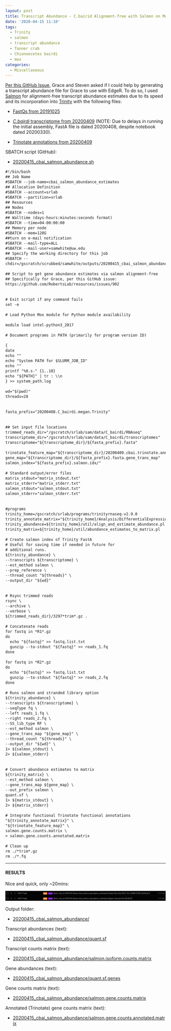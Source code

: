 ```yaml
---
layout: post
title: Transcript Abundance - C.bairid Alignment-free with Salmon on Mox for Grace
date: '2020-04-15 11:10'
tags:
  - Trinity
  - salmon
  - transcript abundance
  - Tanner crab
  - Chionoecetes bairdi
  - mox
categories:
  - Miscellaneous
---
```

[Per this GitHub Issue](https://github.com/RobertsLab/resources/issues/902), Grace and Steven asked if I could help by generating a transcript abundance file for Grace to use with EdgeR. To do so, I used [Salmon](https://salmon.readthedocs.io/en/latest/salmon.html) for alignment-free transcript abundance estimates due to its speed and its incorporation into [Trinity](https://github.com/trinityrnaseq/trinityrnaseq/wiki/Trinity-Transcript-Quantification#salmon-output) with the following files:

- [FastQs from 20191025](https://robertslab.github.io/sams-notebook/2019/10/24/Data-Received-C.bairdi-RNAseq-Day9-12-26-Infected-Uninfected.html)

- [_C.bairdi_ transcriptome from 20200409](https://robertslab.github.io/sams-notebook/2020/03/30/Transcriptome-Assembly-C.bairdi-with-MEGAN6-Taxonomy-specific-Reads-with-Trinity-on-Mox.html) (NOTE: Due to delays in running the initial assembly, FastA file is dated 20200408, despite notebook dated 20200330).

- [Trinotate annotations from 20200409](https://robertslab.github.io/sams-notebook/2020/04/09/Transcriptome-Annotation-Trinotate-C.bairdi-MEGAN6-Taxonomic-specific-Trinity-Assembly-on-Mox.html)


SBATCH script (GitHub):

- [20200415_cbai_salmon_abundance.sh](https://github.com/RobertsLab/sams-notebook/blob/master/sbatch_scripts/20200415_cbai_salmon_abundance.sh)

```shell
#!/bin/bash
## Job Name
#SBATCH --job-name=cbai_salmon_abundance_estimates
## Allocation Definition
#SBATCH --account=srlab
#SBATCH --partition=srlab
## Resources
## Nodes
#SBATCH --nodes=1
## Walltime (days-hours:minutes:seconds format)
#SBATCH --time=04-00:00:00
## Memory per node
#SBATCH --mem=120G
##turn on e-mail notification
#SBATCH --mail-type=ALL
#SBATCH --mail-user=samwhite@uw.edu
## Specify the working directory for this job
#SBATCH --chdir=/gscratch/scrubbed/samwhite/outputs/20200415_cbai_salmon_abundance

## Script to get gene abundance estimates via salmon alignment-free
## Specifically for Grace, per this GitHub issue: https://github.com/RobertsLab/resources/issues/902


# Exit script if any command fails
set -e

# Load Python Mox module for Python module availability

module load intel-python3_2017

# Document programs in PATH (primarily for program version ID)

{
date
echo ""
echo "System PATH for $SLURM_JOB_ID"
echo ""
printf "%0.s-" {1..10}
echo "${PATH}" | tr : \\n
} >> system_path.log

wd="$(pwd)"
threads=28


fasta_prefix="20200408.C_bairdi.megan.Trinity"


## Set input file locations
trimmed_reads_dir="/gscratch/srlab/sam/data/C_bairdi/RNAseq"
transcriptome_dir="/gscratch/srlab/sam/data/C_bairdi/transcriptomes"
transcriptome="${transcriptome_dir}/${fasta_prefix}.fasta"

trinotate_feature_map="${transcriptome_dir}/20200409.cbai.trinotate.annotation_feature_map.txt"
gene_map="${transcriptome_dir}/${fasta_prefix}.fasta.gene_trans_map"
salmon_index="${fasta_prefix}.salmon.idx/"

# Standard output/error files
matrix_stdout="matrix_stdout.txt"
matrix_stderr="matrix_stderr.txt"
salmon_stdout="salmon_stdout.txt"
salmon_stderr="salmon_stderr.txt"


#programs
trinity_home=/gscratch/srlab/programs/trinityrnaseq-v2.9.0
trinity_annotate_matrix="${trinity_home}/Analysis/DifferentialExpression/rename_matrix_feature_identifiers.pl"
trinity_abundance=${trinity_home}/util/align_and_estimate_abundance.pl
trinity_matrix=${trinity_home}/util/abundance_estimates_to_matrix.pl

# Create salmon index of Trinity FastA
# Useful for saving time if needed in future for
# additional runs.
${trinity_abundance} \
--transcripts ${transcriptome} \
--est_method salmon \
--prep_reference \
--thread_count "${threads}" \
--output_dir "${wd}"


# Rsync trimmed reads
rsync \
--archive \
--verbose \
${trimmed_reads_dir}/3297*trim*.gz .

# Concatenate reads
for fastq in *R1*.gz
do
  echo "${fastq}" >> fastq.list.txt
  gunzip --to-stdout "${fastq}" >> reads_1.fq
done

for fastq in *R2*.gz
do
  echo "${fastq}" >> fastq.list.txt
  gunzip --to-stdout "${fastq}" >> reads_2.fq
done

# Runs salmon and stranded library option
${trinity_abundance} \
--transcripts ${transcriptome} \
--seqType fq \
--left reads_1.fq \
--right reads_2.fq \
--SS_lib_type RF \
--est_method salmon \
--gene_trans_map "${gene_map}" \
--thread_count "${threads}" \
--output_dir "${wd}" \
1> ${salmon_stdout} \
2> ${salmon_stderr}


# Convert abundance estimates to matrix
${trinity_matrix} \
--est_method salmon \
--gene_trans_map ${gene_map} \
--out_prefix salmon \
quant.sf \
1> ${matrix_stdout} \
2> ${matrix_stderr}

# Integrate functional Trinotate functional annotations
"${trinity_annotate_matrix}" \
"${trinotate_feature_map}" \
salmon.gene.counts.matrix \
> salmon.gene.counts.annotated.matrix

# Clean up
rm ./*trim*.gz
rm ./*.fq
```

---

#### RESULTS

Nice and quick, only ~20mins:

![runtime salmon abundance estimates](https://github.com/RobertsLab/sams-notebook/blob/master/images/screencaps/20200415_cbai_salmon_abundance_runtime.png?raw=true)

Output folder:

- [20200415_cbai_salmon_abundance/](https://gannet.fish.washington.edu/Atumefaciens/20200415_cbai_salmon_abundance/)

Transcript abundances (text):

- [20200415_cbai_salmon_abundance/quant.sf](https://gannet.fish.washington.edu/Atumefaciens/20200415_cbai_salmon_abundance/quant.sf)

Transcript counts matrix (text):

- [20200415_cbai_salmon_abundance/salmon.isoform.counts.matrix](https://gannet.fish.washington.edu/Atumefaciens/20200415_cbai_salmon_abundance/salmon.isoform.counts.matrix)

Gene abundances (text):

- [20200415_cbai_salmon_abundance/quant.sf.genes](https://gannet.fish.washington.edu/Atumefaciens/20200415_cbai_salmon_abundance/quant.sf.genes)

Gene counts matrix (text):

- [20200415_cbai_salmon_abundance/salmon.gene.counts.matrix](https://gannet.fish.washington.edu/Atumefaciens/20200415_cbai_salmon_abundance/salmon.gene.counts.matrix)

Annotated (Trinotate) gene counts matrix (text):

- [20200415_cbai_salmon_abundance/salmon.gene.counts.annotated.matrix](https://gannet.fish.washington.edu/Atumefaciens/20200415_cbai_salmon_abundance/salmon.gene.counts.annotated.matrix)
